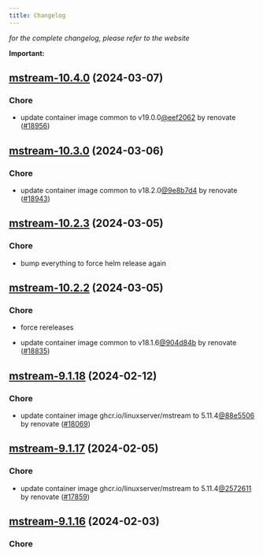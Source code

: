 ```yaml
---
title: Changelog
---
```



*for the complete changelog, please refer to the website*

**Important:**


## [mstream-10.4.0](https://github.com/truecharts/charts/compare/mstream-10.3.0...mstream-10.4.0) (2024-03-07)

### Chore



- update container image common to v19.0.0[@eef2062](https://github.com/eef2062) by renovate ([#18956](https://github.com/truecharts/charts/issues/18956))


## [mstream-10.3.0](https://github.com/truecharts/charts/compare/mstream-10.2.3...mstream-10.3.0) (2024-03-06)

### Chore



- update container image common to v18.2.0[@9e8b7d4](https://github.com/9e8b7d4) by renovate ([#18943](https://github.com/truecharts/charts/issues/18943))


## [mstream-10.2.3](https://github.com/truecharts/charts/compare/mstream-10.2.2...mstream-10.2.3) (2024-03-05)

### Chore



- bump everything to force helm release again


## [mstream-10.2.2](https://github.com/truecharts/charts/compare/mstream-10.2.0...mstream-10.2.2) (2024-03-05)

### Chore



- force rereleases

- update container image common to v18.1.6[@904d84b](https://github.com/904d84b) by renovate ([#18835](https://github.com/truecharts/charts/issues/18835))































## [mstream-9.1.18](https://github.com/truecharts/charts/compare/mstream-9.1.17...mstream-9.1.18) (2024-02-12)

### Chore



- update container image ghcr.io/linuxserver/mstream to 5.11.4[@88e5506](https://github.com/88e5506) by renovate ([#18069](https://github.com/truecharts/charts/issues/18069))


## [mstream-9.1.17](https://github.com/truecharts/charts/compare/mstream-9.1.16...mstream-9.1.17) (2024-02-05)

### Chore



- update container image ghcr.io/linuxserver/mstream to 5.11.4[@2572611](https://github.com/2572611) by renovate ([#17859](https://github.com/truecharts/charts/issues/17859))


## [mstream-9.1.16](https://github.com/truecharts/charts/compare/mstream-9.1.15...mstream-9.1.16) (2024-02-03)

### Chore

